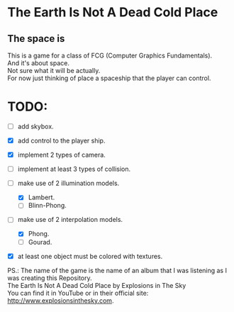 # The Earth Is Not A Dead Cold Place
## The space is

This is a game for a class of FCG (Computer Graphics Fundamentals).  
And it's about space.  
Not sure what it will be actually.  
For now just thinking of place a spaceship that the player can control.  

# TODO:
- [ ] add skybox.
- [x] add control to the player ship.
- [x] implement 2 types of camera.
- [ ] implement at least 3 types of collision.
- [ ] make use of 2 illumination models.
  - [x] Lambert.
  - [ ] Blinn-Phong.
- [ ] make use of 2 interpolation models.
  - [x] Phong.
  - [ ] Gourad.
- [x] at least one object must be colored with textures.



PS.: The name of the game is the name of an album that I was listening as I was creating this Repository.  
	The Earth Is Not A Dead Cold Place by Explosions in The Sky  
	You can find it in YouTube or in their official site: http://www.explosionsinthesky.com.  
